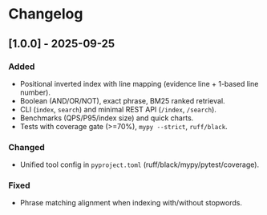 # Changelog

## [1.0.0] - 2025-09-25
### Added
- Positional inverted index with line mapping (evidence line + 1-based line number).
- Boolean (AND/OR/NOT), exact phrase, BM25 ranked retrieval.
- CLI (`index`, `search`) and minimal REST API (`/index`, `/search`).
- Benchmarks (QPS/P95/index size) and quick charts.
- Tests with coverage gate (>=70%), `mypy --strict`, `ruff/black`.

### Changed
- Unified tool config in `pyproject.toml` (ruff/black/mypy/pytest/coverage).

### Fixed
- Phrase matching alignment when indexing with/without stopwords.
